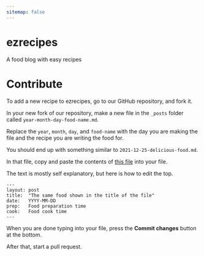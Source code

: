 ```yaml
---
sitemap: false
---
```


ezrecipes
=========
A food blog with easy recipes

# Contribute

To add a new recipe to ezrecipes, go to our GitHub repository, and fork it.


In your new fork of our repository, make a new file in the `_posts` folder called `year-month-day-food-name.md`.

Replace the `year`, `month`, `day`, and `food-name` with the day you are making the file and the recipe you are writing the food for.

You should end up with something similar to `2021-12-25-delicious-food.md`.

In that file, copy and paste the contents of [this file](./2021-delicious-food.md) into your file.

The text is mostly self explanatory, but here is how to edit the top.

```
---
layout: post
title:  "The same food shown in the title of the file"
date:   YYYY-MM-DD
prep:   Food preparation time
cook:   Food cook time
---
```
When you are done typing into your file, press the **Commit changes** button at the bottom.

After that, start a pull request.
